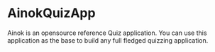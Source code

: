 # AinokQuizApp
Ainok is an opensource reference Quiz application. You can use this application as the base to build any full fledged 
quizzing application. 
